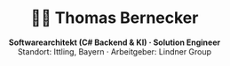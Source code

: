 <h1 align="center">👨‍💻 Thomas Bernecker</h1>
<p align="center">
  <strong>Softwarearchitekt (C# Backend & KI) · Solution Engineer</strong><br>
  Standort: Ittling, Bayern · Arbeitgeber: Lindner Group
</p>

